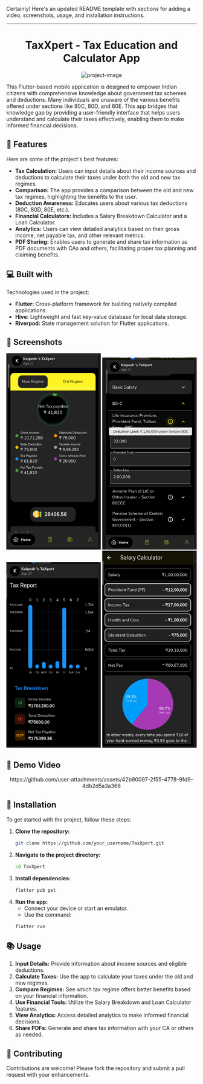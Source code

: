 Certainly! Here's an updated README template with sections for adding a video, screenshots, usage, and installation instructions.

---

<h1 align="center" id="title">TaxXpert - Tax Education and Calculator App</h1>

<p align="center"><img src="https://socialify.git.ci/KalpeshJangir23/TaXpert/image?font=Inter&amp;language=1&amp;name=1&amp;owner=1&amp;stargazers=1&amp;theme=Dark" alt="project-image"></p>

<p id="description">This Flutter-based mobile application is designed to empower Indian citizens with comprehensive knowledge about government tax schemes and deductions. Many individuals are unaware of the various benefits offered under sections like 80C, 80D, and 80E. This app bridges that knowledge gap by providing a user-friendly interface that helps users understand and calculate their taxes effectively, enabling them to make informed financial decisions.</p>

<h2>🧐 Features</h2>

Here are some of the project's best features:

* **Tax Calculation:** Users can input details about their income sources and deductions to calculate their taxes under both the old and new tax regimes.
* **Comparison:** The app provides a comparison between the old and new tax regimes, highlighting the benefits to the user.
* **Deduction Awareness:** Educates users about various tax deductions (80C, 80D, 80E, etc.).
* **Financial Calculators:** Includes a Salary Breakdown Calculator and a Loan Calculator.
* **Analytics:** Users can view detailed analytics based on their gross income, net payable tax, and other relevant metrics.
* **PDF Sharing:** Enables users to generate and share tax information as PDF documents with CAs and others, facilitating proper tax planning and claiming benefits.

<h2>💻 Built with</h2>

Technologies used in the project:

* **Flutter:** Cross-platform framework for building natively compiled applications.
* **Hive:** Lightweight and fast key-value database for local data storage.
* **Riverpod:** State management solution for Flutter applications.

<h2>📸 Screenshots</h2>

<p align="center">
  <img src="app_image/im1.png" alt="Screenshot 1" width="250">
    <img src="app_image/im4.png" alt="Screenshot 1" width="250">
  <img src="app_image/im2.png" alt="Screenshot 1" width="250">
  <img src="app_image/im3.png" alt="Screenshot 1" width="250">
</p>

<h2>🎥 Demo Video</h2>

<p align="center">
https://github.com/user-attachments/assets/42b90097-2f55-4778-9fd9-4db2d5a3a366</p>

<h2>🚀 Installation</h2>

To get started with the project, follow these steps:

1. **Clone the repository:**
    ```bash
    git clone https://github.com/your_username/TaxXpert.git
    ```
2. **Navigate to the project directory:**
    ```bash
    cd TaxXpert
    ```
3. **Install dependencies:**
    ```bash
    flutter pub get
    ```
4. **Run the app:**
    - Connect your device or start an emulator.
    - Use the command:
    ```bash
    flutter run
    ```

<h2>📚 Usage</h2>

1. **Input Details:** Provide information about income sources and eligible deductions.
2. **Calculate Taxes:** Use the app to calculate your taxes under the old and new regimes.
3. **Compare Regimes:** See which tax regime offers better benefits based on your financial information.
4. **Use Financial Tools:** Utilize the Salary Breakdown and Loan Calculator features.
5. **View Analytics:** Access detailed analytics to make informed financial decisions.
6. **Share PDFs:** Generate and share tax information with your CA or others as needed.

<h2>🤝 Contributing</h2>

Contributions are welcome! Please fork the repository and submit a pull request with your enhancements.


